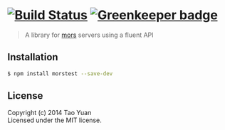 #  [![Build Status](https://img.shields.io/travis/taoyuan/morstest.svg?style=flat)](http://travis-ci.org/taoyuan/morstest) [![Greenkeeper badge](https://badges.greenkeeper.io/taoyuan/morstest.svg)](https://greenkeeper.io/)

> A library for [mors](https://github.com/taoyuan/mors) servers using a fluent API

## Installation

```bash
$ npm install morstest --save-dev
```

## License

Copyright (c) 2014 Tao Yuan  
Licensed under the MIT license.
